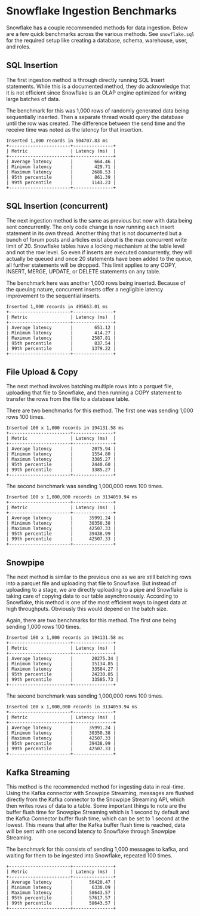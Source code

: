 # Snowflake Ingestion Benchmarks

Snowflake has a couple recommended methods for data ingestion. Below are a few quick benchmarks across the various methods. See `snowflake.sql` for the required setup like creating a database, schema, warehouse, user, and roles.

## SQL Insertion

The first ingestion method is through directly running SQL Insert statements. While this is a documented method, they do acknowledge that it is not efficient since Snowflake is an OLAP engine optimized for writing large batches of data.

The benchmark for this was 1,000 rows of randomly generated data being sequentially inserted. Then a separate thread would query the database until the row was created. The difference between the send time and the receive time was noted as the latency for that insertion.

```
Inserted 1,000 records in 504707.83 ms
+-----------------------+---------------+
| Metric                | Latency (ms)  |
+-----------------------+---------------+
| Average latency       |        664.46 |
| Minimum latency       |        429.71 |
| Maximum latency       |       2688.53 |
| 95th percentile       |        861.39 |
| 99th percentile       |       1143.23 |
+-----------------------+---------------+
```

## SQL Insertion (concurrent)

The next ingestion method is the same as previous but now with data being sent concurrently. The only code change is now running each insert statement in its own thread. Another thing that is not documented but a bunch of forum posts and articles exist about is the max concurrent write limit of 20. Snowflake tables have a locking mechanism at the table level and not the row level. So even if inserts are executed concurrently, they will actually be queued and once 20 statements have been added to the queue, all further statements will be dropped. This limit applies to any COPY, INSERT, MERGE, UPDATE, or DELETE statements on any table.

The benchmark here was another 1,000 rows being inserted. Because of the queuing nature, concurrent inserts offer a negligible latency improvement to the sequential inserts.

```
Inserted 1,000 records in 495663.01 ms
+-----------------------+---------------+
| Metric                | Latency (ms)  |
+-----------------------+---------------+
| Average latency       |        651.12 |
| Minimum latency       |        414.27 |
| Maximum latency       |       2587.81 |
| 95th percentile       |        837.54 |
| 99th percentile       |       1379.22 |
+-----------------------+---------------+
```

## File Upload & Copy

The next method involves batching multiple rows into a parquet file, uploading that file to Snowflake, and then running a COPY statement to transfer the rows from the file to a database table.

There are two benchmarks for this method. The first one was sending 1,000 rows 100 times.

```
Inserted 100 x 1,000 records in 194131.58 ms
+-----------------------+---------------+
| Metric                | Latency (ms)  |
+-----------------------+---------------+
| Average latency       |       2075.94 |
| Minimum latency       |       1554.80 |
| Maximum latency       |       3385.27 |
| 95th percentile       |       2440.60 |
| 99th percentile       |       3385.27 |
+-----------------------+---------------+
```

The second benchmark was sending 1,000,000 rows 100 times.

```
Inserted 100 x 1,000,000 records in 3134059.94 ms
+-----------------------+---------------+
| Metric                | Latency (ms)  |
+-----------------------+---------------+
| Average latency       |      35991.24 |
| Minimum latency       |      30350.38 |
| Maximum latency       |      42507.33 |
| 95th percentile       |      39438.99 |
| 99th percentile       |      42507.33 |
+-----------------------+---------------+
```

## Snowpipe

The next method is similar to the previous one as we are still batching rows into a parquet file and uploading that file to Snowflake. But instead of uploading to a stage, we are directly uploading to a pipe and Snowflake is taking care of copying data to our table asynchronously. According to Snowflake, this method is one of the most efficient ways to ingest data at high throughputs. Obviously this would depend on the batch size.

Again, there are two benchmarks for this method. The first one being sending 1,000 rows 100 times.

```
Inserted 100 x 1,000 records in 194131.58 ms
+-----------------------+---------------+
| Metric                | Latency (ms)  |
+-----------------------+---------------+
| Average latency       |       20275.34 |
| Minimum latency       |       15134.85 |
| Maximum latency       |       33584.27 |
| 95th percentile       |       24230.05 |
| 99th percentile       |       33585.73 |
+-----------------------+---------------+
```

The second benchmark was sending 1,000,000 rows 100 times.

```
Inserted 100 x 1,000,000 records in 3134059.94 ms
+-----------------------+---------------+
| Metric                | Latency (ms)  |
+-----------------------+---------------+
| Average latency       |      35991.24 |
| Minimum latency       |      30350.38 |
| Maximum latency       |      42507.33 |
| 95th percentile       |      39438.99 |
| 99th percentile       |      42507.33 |
+-----------------------+---------------+
```

## Kafka Streaming

This method is the recommended method for ingesting data in real-time. Using the Kafka connector with Snowpipe Streaming, messages are flushed directly from the Kafka connector to the Snowpipe Streaming API, which then writes rows of data to a table. Some important things to note are the buffer flush time for Snowpipe Streaming which is 1 second by default and the Kafka Connector buffer flush time, which can be set to 1 second at the lowest. This means that after the Kafka buffer flush time is reached, data will be sent with one second latency to Snowflake through Snowpipe Streaming.

The benchmark for this consists of sending 1,000 messages to kafka, and waiting for them to be ingested into Snowflake, repeated 100 times.

```
+-----------------------+---------------+
| Metric                | Latency (ms)  |
+-----------------------+---------------+
| Average latency       |      56420.47 |
| Minimum latency       |       6330.09 |
| Maximum latency       |      58643.57 |
| 95th percentile       |      57617.57 |
| 99th percentile       |      58643.57 |
+-----------------------+---------------+
```